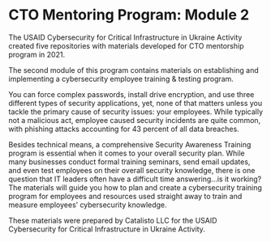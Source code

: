 # CTO Mentoring Program: Module 2

The USAID Cybersecurity for Critical Infrastructure in Ukraine Activity created five repositories with materials developed for CTO mentorship program in 2021.

The second module of this program contains materials on establishing and implementing a cybersecurity employee training & testing program.

You can force complex passwords, install drive encryption, and use three different types of security applications, yet, none of that matters unless you tackle the primary cause of security issues: your employees. While typically not a malicious act, employee caused security incidents are quite common, with phishing attacks accounting for 43 percent of all data breaches. 

Besides technical means, a comprehensive Security Awareness Training program is essential when it comes to your overall security plan. While many businesses conduct formal training seminars, send email updates, and even test employees on their overall security knowledge, there is one question that IT leaders often have a difficult time answering…is it working? The materials will guide you how to plan and create a cybersecurity training program for employees and resources used straight away to train and measure employees’ cybersecurity knowledge.

These materials were prepared by Catalisto LLC for the USAID Cybersecurity for Critical Infrastructure in Ukraine Activity.
